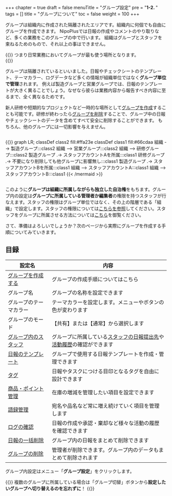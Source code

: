+++
chapter = true
draft = false
menuTitle = "グループ設定"
pre = "<b>1-2. </b>"
tags = []
title = "グループについて"
toc = false
weight = 100
+++

グループは組織内に作成された隔離されたエリアです。組織内に何個でも自由にグループを作成できます。
NipoPlusでは日報の作成やコメントのやり取りなど、多くの業務をこのグループの中で行います。
組織はグループとスタッフを束ねるためのもので、それ以上の事はできません。

{{<alice pos="right" icon="here">}}
つまり日常業務においてグループが最も使う場所となります。  
{{</alice>}}

グループは隔離されているといいました。日報やチェックシートのテンプレート、テーマカラー、ログデータなど多くの情報が組織単位ではなく**グループ単位で管理**されます。
例えば製造グループと営業グループでは、日報のテンプレートが大きく異ることでしょう。なぜなら彼らは業務内容から報告すべき内容に至るまで、全く異なるためです。  

新人研修や短期的なプロジェクトなど一時的な場所として[グループを作成](/org/groupsetting/make/)することも可能です。研修が終わったら[グループを削除](/remove/group/)することで、グループ中の日報やチェックシートのデータを含めてすべて安全に削除することができます。
もちろん、他のグループには一切影響を与えません。


<div style="overflow:scroll">

{{<mermaid align="center">}}
graph LR;
  classDef class2 fill:#ffa23e
  classDef class1 fill:#66cdaa
  組織 --> 製造グループ:::class2
  組織 --> 営業グループ:::class2
  組織 --> 研修グループ:::class2
  製造グループ .-> スタッフアカウントAを所属:::class1
  研修グループ .-> 不要になり削除しても他グループに影響無し:::class1
  製造グループ .-> スタッフアカウントBを所属:::class1
  組織 --> スタッフアカウントA:::class1
  組織 --> スタッフアカウントB:::class1
{{< /mermaid >}}

</div>

このように**グループは組織に所属しながらも独立した自治権**をもちます。グループ内の設定は**グループに所属している管理者か編集者**の権限を持つスタッフが行なえます。スタッフの権限はグループ単位ではなく、その上の階層である「組織」で設定します。スタッフの権限については[こちらを参照](/org/staff/rank/)してください。スタッフをグループに所属させる方法については[こちら](/org/staff/assign/)を御覧ください。  

さて、準備はよろしいでしょうか？次のページから実際にグループを作成する手順についてみていきます。

## 目録

|設定名|内容|
|---|---|
|[グループを作成する](/org/groupsetting/make/)|グループの作成手順についてはこちら|
|グループ名|グループの名称を設定できます|
|グループのテーマカラー|テーマカラーを設定します。メニューやボタンの色が変わります|
|グループのモード|【共有】または【通常】から選択します|
|[グループ内のスタッフ](/org/staff/)|グループに所属している[スタッフの日報提出先](/org/groupsetting/dist/)や[活動履歴](/org/groupsetting/activity/)の確認ができます|
|[日報のテンプレート](/org/groupsetting/template/)|グループで使用する日報テンプレートを作成・管理できます|
|[タグ](/org/groupsetting/tag/)|日報やタスクにつける目印となるタグを自由に設計できます|
|[商品・ポイント管理](/org/groupsetting/point/)|在庫の増減を管理したい項目を設定できます|
|[語録管理](/org/groupsetting/goroku/)|宛名や品名など常に増え続けていく項目を管理します|
|[ログの確認](/org/groupsetting/log/)|日報の作成や承認・棄却など様々な活動の履歴を確認できます|
|[日報の一括削除](/remove/reportbatch/)|グループ内の日報をまとめて削除できます|
|[グループの削除](/remove/group/)|管理者が削除できます。グループ内のデータもまとめて削除されます|

グループ内設定はメニュー「**グループ設定**」をクリックします。


{{<alice pos="right" icon="here">}}
複数のグループに所属している場合は「グループ切替」ボタンから**設定したいグループへ切り替えるのを忘れずに**！
{{</alice>}}

